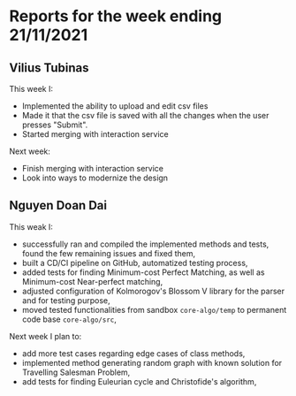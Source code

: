 # Reports for the week ending 21/11/2021


## Vilius Tubinas
This week I: 
- Implemented the ability to upload and edit csv files
- Made it that the csv file is saved with all the changes when the user presses "Submit".
- Started merging with interaction service

Next week: 
- Finish merging with interaction service
- Look into ways to modernize the design

## Nguyen Doan Dai
This weak I:
- successfully ran and compiled the implemented methods and tests, found the few remaining issues and fixed them,
- built a CD/CI pipeline on GitHub, automatized testing process,
- added tests for finding Minimum-cost Perfect Matching, as well as Minimum-cost Near-perfect matching,
- adjusted configuration of Kolmorogov's Blossom V library for the parser and for testing purpose,
- moved tested functionalities from sandbox `core-algo/temp` to permanent code base `core-algo/src`,

Next week I plan to:
- add more test cases regarding edge cases of class methods,
- implemented method generating random graph with known solution for Travelling Salesman Problem, 
- add tests for finding Euleurian cycle and Christofide's algorithm,